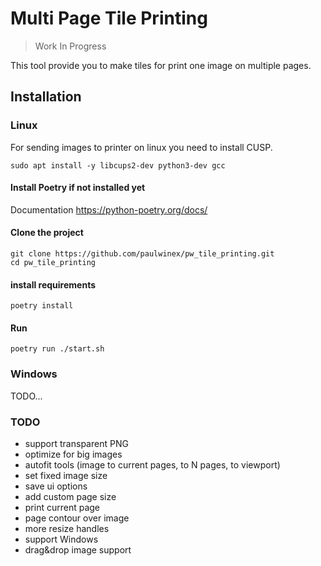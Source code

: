 # Multi Page Tile Printing

> Work In Progress

This tool provide you to make tiles for print one image on multiple pages.

## Installation

### Linux

For sending images to printer on linux you need to install CUSP. 

```shell
sudo apt install -y libcups2-dev python3-dev gcc
```

#### Install Poetry if not installed yet

Documentation https://python-poetry.org/docs/

#### Clone the project

```shell
git clone https://github.com/paulwinex/pw_tile_printing.git
cd pw_tile_printing
```

#### install requirements

```shell
poetry install
```

#### Run

```
poetry run ./start.sh
```

### Windows

TODO...


### TODO

- support transparent PNG
- optimize for big images
- autofit tools (image to current pages, to N pages, to viewport)  
- set fixed image size
- save ui options
- add custom page size
- print current page
- page contour over image
- more resize handles
- support Windows
- drag&drop image support
